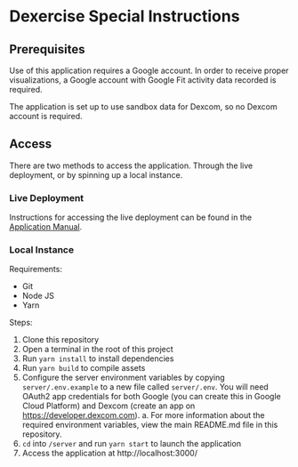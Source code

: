 # Dexercise Special Instructions

## Prerequisites

Use of this application requires a Google account. In order to receive proper visualizations, a Google account with Google Fit activity data recorded is required. 

The application is set up to use sandbox data for Dexcom, so no Dexcom account is required.

## Access

There are two methods to access the application. Through the live deployment, or by spinning up a local instance.

### Live Deployment

Instructions for accessing the live deployment can be found in the [Application Manual](https://github.com/CS6440-Practicum/practicum/blob/master/Final%20Delivery/Application%20Manual.md).

### Local Instance

Requirements:
- Git
- Node JS
- Yarn

Steps:
1. Clone this repository
2. Open a terminal in the root of this project
3. Run `yarn install` to install dependencies
4. Run `yarn build` to compile assets
5. Configure the server environment variables by copying `server/.env.example` to a new file called `server/.env`.  You will need OAuth2 app credentials for both Google (you can create this in Google Cloud Platform) and Dexcom (create an app on https://developer.dexcom.com).
  a. For more information about the required environment variables, view the main README.md file in this repository.
7. `cd` into `/server` and run `yarn start` to launch the application
8. Access the application at http://localhost:3000/
